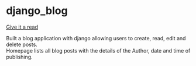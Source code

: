 # django_blog
[Give it a read](http://ankit253.pythonanywhere.com/)

Built a blog application with django allowing users to create, read, edit and delete posts.
<br/>
Homepage lists all blog posts with the details of the Author, date and time of publishing.
